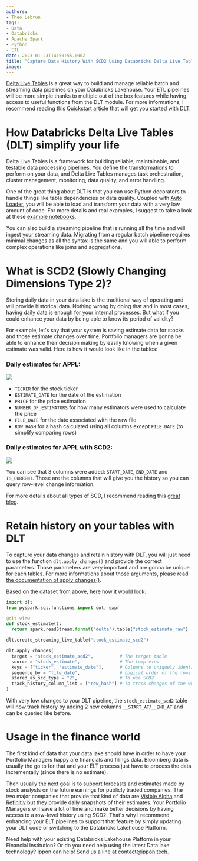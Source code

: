 ```yaml
---
authors:
- Theo Lebrun
tags:
- Data
- Databricks
- Apache Spark
- Python
- ETL
date: 2023-01-23T14:50:55.000Z
title: "Capture Data History With SCD2 Using Databricks Delta Live Tables"
image: 
---
```


[Delta Live Tables](https://www.databricks.com/product/delta-live-tables) is a great way to build and manage reliable batch and streaming data pipelines on your Databricks Lakehouse. Your ETL pipelines will be more simple thanks to multiple out of the box features while having access to useful functions from the DLT module. For more informations, I recommend reading this [Quickstart article](https://docs.databricks.com/workflows/delta-live-tables/delta-live-tables-quickstart.html) that will get you started with DLT.

# How Databricks Delta Live Tables (DLT) simplify your life

Delta Live Tables is a framework for building reliable, maintainable, and testable data processing pipelines. You define the transformations to perform on your data, and Delta Live Tables manages task orchestration, cluster management, monitoring, data quality, and error handling.

One of the great thing about DLT is that you can use Python decorators to handle things like table dependencies or data quality. Coupled with [Auto Loader](https://docs.databricks.com/ingestion/auto-loader/index.html), you will be able to load and transform your data with a very low amount of code. For more details and real examples, I suggest to take a look at these [example notebooks](https://github.com/databricks/delta-live-tables-notebooks).

You can also build a streaming pipeline that is running all the time and will ingest your streaming data. Migrating from a regular batch pipeline requires minimal changes as all the syntax is the same and you will able to perform complex operations like joins and aggregations.

# What is SCD2 (Slowly Changing Dimensions Type 2)?

Storing daily data in your data lake is the traditional way of operating and will provide historical data. Nothing wrong by doing that and in most cases, having daily data is enough for your internal processes. But what if you could enhance your data by being able to know its period of validity?

For example, let's say that your system is saving estimate data for stocks and those estimate changes over time. Portfolio managers are gonna be able to enhance their decision making by easily knowing when a given estimate was valid. Here is how it would look like in the tables:

### Daily estimates for APPL:

![](https://raw.githubusercontent.com/Falydoor/blog-usa/blog-scd2-with-dlt/images/2023/01/dlt-scd2-1.png)

- `TICKER` for the stock ticker
- `ESTIMATE_DATE` for the date of the estimation
- `PRICE` for the price estimation
- `NUMBER_OF_ESTIMATORS` for how many estimators were used to calculate the price
- `FILE_DATE` for the date associated with the raw file
- `ROW_HASH` for a hash calculated using all columns except `FILE_DATE` (to simplify comparing rows)

### Daily estimates for APPL with SCD2:

![](https://raw.githubusercontent.com/Falydoor/blog-usa/blog-scd2-with-dlt/images/2023/01/dlt-scd2-2.png)

You can see that 3 columns were added: `START_DATE`, `END_DATE` and `IS_CURRENT`. Those are the columns that will give you the history so you can query row-level change information.

For more details about all types of SCD, I recommend reading this [great blog](https://www.sqlshack.com/implementing-slowly-changing-dimensions-scds-in-data-warehouses/).

# Retain history on your tables with DLT

To capture your data changes and retain history with DLT, you will just need to use the function `dlt.apply_changes()` and provide the correct parameters. Those parameters are very important and are gonna be unique for each tables. For more informations about those arguments, please read [the documentation of apply_changes()](https://docs.databricks.com/workflows/delta-live-tables/delta-live-tables-cdc.html#apply-changes-function).

Based on the dataset from above, here how it would look:

```python
import dlt
from pyspark.sql.functions import col, expr

@dlt.view
def stock_estimate():
  return spark.readStream.format("delta").table("stock_estimate_raw")

dlt.create_streaming_live_table("stock_estimate_scd2")

dlt.apply_changes(
  target = "stock_estimate_scd2",          # The target table
  source = "stock_estimate",               # The temp view
  keys = ["ticker", "estimate_date"],      # Columns to uniquely identify a row
  sequence_by = "file_date",               # Logical order of the rows
  stored_as_scd_type = "2",                # To use SCD2
  track_history_column_list = ["row_hash"] # To track changes of the whole row
)
```

With very low changes to your DLT pipeline, the `stock_estimate_scd2` table will now track history by adding 2 new columns `__START_AT`/`__END_AT` and can be queried like before. 

# Usage in the finance world

The first kind of data that your data lake should have in order to have your Portfolio Managers happy are financials and filings data. Bloomberg data is usually the go to for that and your ELT process just have to process the data incrementally (since there is no estimate).

Then usually the next goal is to support forecasts and estimates made by stock analysts on the future earnings for publicly traded companies. The two major companies that provide that kind of data are [Visible Alpha](https://visiblealpha.com/) and [Refinitiv](https://www.refinitiv.com/en/financial-data/company-data/ibes-estimates) but they provide daily snapshots of their estimates. Your Portfolio Managers will save a lot of time and make better decisions by having access to a row-level history using SCD2. That's why I recommend enhancing your ELT pipelines to support that feature by simply updating your DLT code or switching to the Databricks Lakehouse Platform.

Need help with your existing Databricks Lakehouse Platform in your Financial Institution? Or do you need help using the latest Data lake technology? Ippon can help! Send us a line at [contact@ippon.tech](mailto:contact@ippon.tech).
